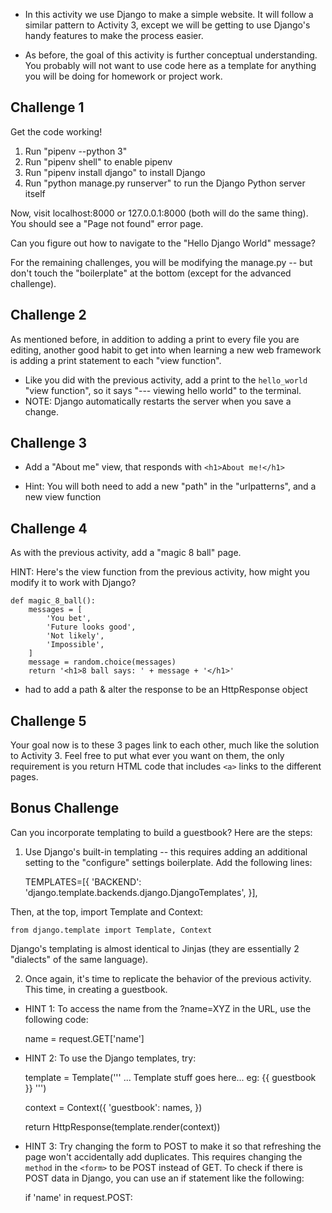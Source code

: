 - In this activity we use Django to make a simple website. It will follow a
  similar pattern to Activity 3, except we will be getting to use Django's
  handy features to make the process easier.

- As before, the goal of this activity is further conceptual understanding.
  You probably will not want to use code here as a template for anything you
  will be doing for homework or project work.



Challenge 1
------------

Get the code working!
1. Run "pipenv --python 3"
2. Run "pipenv shell" to enable pipenv
3. Run "pipenv install django" to install Django
4. Run "python manage.py runserver" to run the Django Python server itself

Now, visit localhost:8000 or 127.0.0.1:8000 (both will do the same
thing). You should see a "Page not found" error page.

Can you figure out how to navigate to the "Hello Django World" message?

For the remaining challenges, you will be modifying the manage.py -- but don't
touch the "boilerplate" at the bottom (except for the advanced challenge).


Challenge 2
------------

As mentioned before, in addition to adding a print to every file you are
editing, another good habit to get into when learning a new web framework is
adding a print statement to each "view function".
- Like you did with the previous activity, add a print to the `hello_world`
  "view function", so it says "--- viewing hello world" to the terminal.
- NOTE: Django automatically restarts the server when you save a change.



Challenge 3
------------

- Add a "About me" view, that responds with `<h1>About me!</h1>`

- Hint: You will both need to add a new "path" in the "urlpatterns", and a new
  view function




Challenge 4
------------

As with the previous activity, add a "magic 8 ball" page.

HINT: Here's the view function from the previous activity, how might you modify
it to work with Django?

    def magic_8_ball():
        messages = [
            'You bet',
            'Future looks good',
            'Not likely',
            'Impossible',
        ]
        message = random.choice(messages)
        return '<h1>8 ball says: ' + message + '</h1>'

- had to add a path & alter the response to be an HttpResponse object



Challenge 5
------------

Your goal now is to these 3 pages link to each other, much like the solution to
Activity 3. Feel free to put what ever you want on them, the only requirement
is you return HTML code that includes `<a>` links to the different pages.






Bonus Challenge
----------------
Can you incorporate templating to build a guestbook? Here are the steps:

1. Use Django's built-in templating -- this requires adding an additional
setting to the "configure" settings boilerplate. Add the following lines:

    TEMPLATES=[{
        'BACKEND': 'django.template.backends.django.DjangoTemplates',
    }],

Then, at the top, import Template and Context:

    from django.template import Template, Context

Django's templating is almost identical to Jinjas (they are essentially 2
"dialects" of the same language).

2. Once again, it's time to replicate the behavior of the previous activity.
This time, in creating a guestbook.

- HINT 1: To access the name from the ?name=XYZ in the URL, use the following
  code:

    name = request.GET['name']

- HINT 2: To use the Django templates, try:

    template = Template('''
        ... Template stuff goes here... eg:
        {{ guestbook }}
    ''')

    context = Context({
        'guestbook': names,
    })

    return HttpResponse(template.render(context))

- HINT 3: Try changing the form to POST to make it so that refreshing the page
  won't accidentally add duplicates. This requires changing the `method` in the
  `<form>` to be POST instead of GET. To check if there is POST data in Django,
  you can use an if statement like the following:

    if 'name' in request.POST:

